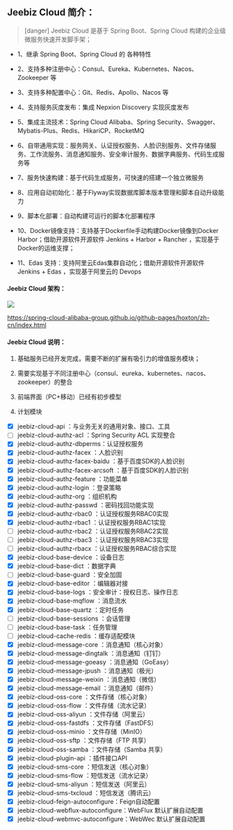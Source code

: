 ## Jeebiz Cloud 简介：

> [danger] Jeebiz Cloud 是基于 Spring Boot、Spring Cloud 构建的企业级微服务快速开发脚手架；

- 1、继承 Spring Boot、Spring Cloud 的 各种特性

- 2、支持多种注册中心：Consul、Eureka、Kubernetes、Nacos、Zookeeper 等

- 3、支持多种配置中心：Git、Redis、Apollo、Nacos 等

- 4、支持服务灰度发布：集成 Nepxion Discovery 实现灰度发布

- 5、集成主流技术：Spring Cloud Alibaba、Spring Security、Swagger、Mybatis-Plus、Redis、HikariCP、RocketMQ

- 6、自带通用实现：服务网关、认证授权服务、人脸识别服务、文件存储服务、工作流服务、消息通知服务、安全审计服务、数据字典服务、代码生成服务等

- 7、服务快速构建：基于代码生成服务，可快速的搭建一个独立微服务

- 8、应用自动初始化：基于Flyway实现数据库脚本版本管理和脚本自动升级能力

- 9、脚本化部署：自动构建可运行的脚本化部署程序

- 10、Docker镜像支持：支持基于Dockerfile手动构建Docker镜像到Docker Harbor；借助开源软件开源软件 Jenkins + Harbor + Rancher ，实现基于Docker的运维支撑；

- 11、Edas 支持：支持阿里云Edas集群自动化；借助开源软件开源软件 Jenkins + Edas ，实现基于阿里云的 Devops

#### Jeebiz Cloud 架构：

![](https://wiki.hiwepy.com/uploads/jeebiz-cloud/images/m_a85f16d4ee49b8ee2658f53a57ee7aed_r.png)

https://spring-cloud-alibaba-group.github.io/github-pages/hoxton/zh-cn/index.html

#### Jeebiz Cloud 说明：

1. 基础服务已经开发完成，需要不断的扩展有吸引力的增值服务模块；

2. 需要实现基于不同注册中心（consul、eureka、kubernetes、nacos、zookeeper）的整合

3. 前端界面（PC+移动）已经有初步模型

4. 计划模块

- [x] jeebiz-cloud-api	：与业务无关的通用对象、接口、工具
- [ ] jeebiz-cloud-authz-acl	：Spring Security ACL 实现整合
- [x] jeebiz-cloud-authz-dbperms：认证授权服务
- [x] jeebiz-cloud-authz-facex		：人脸识别
- [x] jeebiz-cloud-authz-facex-baidu	：基于百度SDK的人脸识别
- [x] jeebiz-cloud-authz-facex-arcsoft	：基于百度SDK的人脸识别
- [x] jeebiz-cloud-authz-feature	：功能菜单
- [x] jeebiz-cloud-authz-login	：登录策略
- [x] jeebiz-cloud-authz-org		：组织机构
- [x] jeebiz-cloud-authz-passwd	：密码找回功能实现
- [x] jeebiz-cloud-authz-rbac0		：认证授权服务RBAC0实现
- [x] jeebiz-cloud-authz-rbac1		：认证授权服务RBAC1实现
- [ ] jeebiz-cloud-authz-rbac2		：认证授权服务RBAC2实现
- [ ] jeebiz-cloud-authz-rbac3		：认证授权服务RBAC3实现
- [ ] jeebiz-cloud-authz-rbacx		：认证授权服务RBAC综合实现
- [x] jeebiz-cloud-base-device		：设备日志
- [x] jeebiz-cloud-base-dict		：数据字典
- [ ] jeebiz-cloud-base-guard		：安全加固
- [x] jeebiz-cloud-base-editor		：编辑器对接
- [x] jeebiz-cloud-base-logs		：安全审计：授权日志、操作日志
- [x] jeebiz-cloud-base-mqflow		：消息流水
- [x] jeebiz-cloud-base-quartz		：定时任务
- [ ] jeebiz-cloud-base-sessions	：会话管理
- [ ] jeebiz-cloud-base-task		：任务管理
- [ ] jeebiz-cloud-cache-redis		：缓存适配模块
- [x] jeebiz-cloud-message-core		：消息通知（核心对象）
- [x] jeebiz-cloud-message-dingtalk		：消息通知（钉钉）
- [x] jeebiz-cloud-message-goeasy		：消息通知（GoEasy）
- [x] jeebiz-cloud-message-jpush		：消息通知（极光）
- [x] jeebiz-cloud-message-weixin		：消息通知（微信）
- [x] jeebiz-cloud-message-email		：消息通知（邮件） 
- [x] jeebiz-cloud-oss-core	：文件存储（核心对象）
- [x] jeebiz-cloud-oss-flow	：文件存储（流水记录）
- [x] jeebiz-cloud-oss-aliyun	：文件存储（阿里云）
- [x] jeebiz-cloud-oss-fastdfs	：文件存储（FastDFS）
- [x] jeebiz-cloud-oss-minio	：文件存储（MinIO）
- [x] jeebiz-cloud-oss-sftp	：文件存储（FTP 共享）
- [x] jeebiz-cloud-oss-samba	：文件存储（Samba 共享）
- [x] jeebiz-cloud-plugin-api		：插件接口API
- [x] jeebiz-cloud-sms-core		：短信发送（核心对象）
- [x] jeebiz-cloud-sms-flow		：短信发送（流水记录）
- [x] jeebiz-cloud-sms-aliyun		：短信发送（阿里云）
- [x] jeebiz-cloud-sms-txcloud		：短信发送（腾讯云）
- [x] jeebiz-cloud-feign-autoconfigure：Feign自动配置
- [x] jeebiz-cloud-webflux-autoconfigure：WebFlux 默认扩展自动配置
- [x] jeebiz-cloud-webmvc-autoconfigure：WebWec 默认扩展自动配置